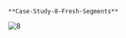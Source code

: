 `**Case-Study-8-Fresh-Segments**`

![8](https://user-images.githubusercontent.com/22597020/232243814-f080ffd6-c026-4bc0-85f9-4452be1cc991.png)
